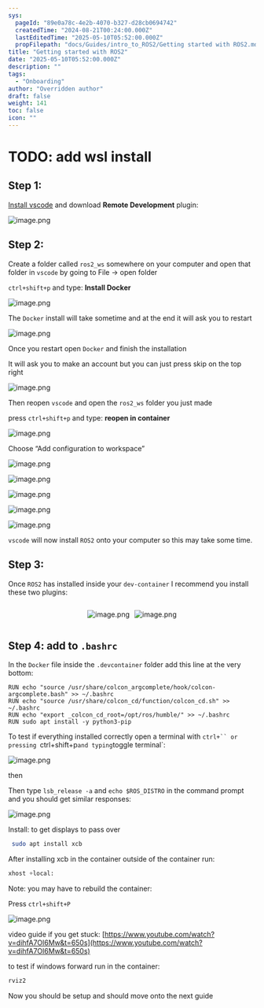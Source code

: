 ```yaml
---
sys:
  pageId: "89e0a78c-4e2b-4070-b327-d28cb0694742"
  createdTime: "2024-08-21T00:24:00.000Z"
  lastEditedTime: "2025-05-10T05:52:00.000Z"
  propFilepath: "docs/Guides/intro_to_ROS2/Getting started with ROS2.md"
title: "Getting started with ROS2"
date: "2025-05-10T05:52:00.000Z"
description: ""
tags:
  - "Onboarding"
author: "Overridden author"
draft: false
weight: 141
toc: false
icon: ""
---
```


# TODO: add wsl install

## Step 1:

[Install vscode](https://code.visualstudio.com/download) and download **Remote Development** plugin:

![image.png](https://prod-files-secure.s3.us-west-2.amazonaws.com/d518164a-d88e-44d1-a4ee-3adb3bd8bce0/efb52993-1881-4a40-b95e-6f020334f022/image.png?X-Amz-Algorithm=AWS4-HMAC-SHA256&X-Amz-Content-Sha256=UNSIGNED-PAYLOAD&X-Amz-Credential=ASIAZI2LB466ZXBCFNEV%2F20250529%2Fus-west-2%2Fs3%2Faws4_request&X-Amz-Date=20250529T022825Z&X-Amz-Expires=3600&X-Amz-Security-Token=IQoJb3JpZ2luX2VjELv%2F%2F%2F%2F%2F%2F%2F%2F%2F%2FwEaCXVzLXdlc3QtMiJGMEQCIGJ4283J8zCML1dkjM9Fd1uw8wwcC%2FEkr5Vpn3mIP%2FhsAiBibSvZRfb74c03HcCD%2BZxb1Tz487upqRODjSUbLzxu3SqIBAiD%2F%2F%2F%2F%2F%2F%2F%2F%2F%2F8BEAAaDDYzNzQyMzE4MzgwNSIMaRvm%2FleyfP9GDohmKtwDdm%2FqLYPTu27TSlmMc2HqnOTKpTbepnEsrYfUkpRY9ILX9K0ZCfrxu7U3jzCwxskRZkR%2Fnyx33wrwKKa7PXhRvmqtXIJE9nmLyercZum9AZ948MCLRGL2wpWojU4ngd8dGzPJVMLMYPQ5hQS6cXUKJ5Cr%2FNr1KIHMraR4v4hw9SU%2BzrtW0FxrEcOEPAnKb7SjDeuvnTa%2FvnHwKjsIIpM6GQ5azjjkWrVILx54sMSCoT4AYXp3vi%2FVMr%2Bb3HwN6NK3NtQIG5Tm61Hyv8aGFvUIOxHfKWA9BkFdiZOEM5uAT6ECqKoN3rLFGTQzPr28eyJatdMKLuaGLZTUyr4q%2Fyd8fj%2BzFHZ5yLXxrEUGYt6jOiiDVq8SQW4qctUHpn8yi9sCu1yBZshJkXK1qq48%2BfEs7%2FtskK2L94%2BCsdMGTCNfAA3mezn%2FItC2eS0bHleghHy548rap%2FHyuiucq58s9OB3gaOOBNCShYI9%2FIXo2RIwuevzH%2Bf6bXR1hx8jdwvDjOmLh%2B2FPkx%2Bu%2BeCXr8ouKRTeHryt1K9i9QCLGSJsQDyDg%2FRhU6S0kcI6gbgu8rrkpfyO5JuvILrWHbJLKxbo1GcPWul0t0d2h7BFl5c0uk80yNvgIwLy6n4TMw5ODgwm4jfwQY6pgFmFEO7wMyZcfZ28Wnr38fvuc3NlW5d4bTUCa4iQ3qwXRMJJCQJVs2%2FrHr%2FbLqcqLPIYMsNnVNhqwyeZHBdylLzq80JycUKcMhPNtXFvvS%2BUxLzfFXxaE4j5kNIWWeStFsSAHpl7i%2BXdsApQjKMV4Iwyc6boygA5IllXPZp2ouMy8etZBLlOLmXKxqvVBt9Y3ErWyVx3II6lcm1p4pNdxIBc5LxsAO6&X-Amz-Signature=56a6b00e787561391ccef7e60da00b83ecec7166069455745fbac8ecd251b8b3&X-Amz-SignedHeaders=host&x-id=GetObject)

## Step 2:

Create a folder called `ros2_ws` somewhere on your computer and open that folder in `vscode` by going to File → open folder 

`ctrl+shift+p` and type: **Install Docker**

![image.png](https://prod-files-secure.s3.us-west-2.amazonaws.com/d518164a-d88e-44d1-a4ee-3adb3bd8bce0/2269dc0e-1cd5-47ff-bceb-c04ad9b2eab0/image.png?X-Amz-Algorithm=AWS4-HMAC-SHA256&X-Amz-Content-Sha256=UNSIGNED-PAYLOAD&X-Amz-Credential=ASIAZI2LB466ZXBCFNEV%2F20250529%2Fus-west-2%2Fs3%2Faws4_request&X-Amz-Date=20250529T022825Z&X-Amz-Expires=3600&X-Amz-Security-Token=IQoJb3JpZ2luX2VjELv%2F%2F%2F%2F%2F%2F%2F%2F%2F%2FwEaCXVzLXdlc3QtMiJGMEQCIGJ4283J8zCML1dkjM9Fd1uw8wwcC%2FEkr5Vpn3mIP%2FhsAiBibSvZRfb74c03HcCD%2BZxb1Tz487upqRODjSUbLzxu3SqIBAiD%2F%2F%2F%2F%2F%2F%2F%2F%2F%2F8BEAAaDDYzNzQyMzE4MzgwNSIMaRvm%2FleyfP9GDohmKtwDdm%2FqLYPTu27TSlmMc2HqnOTKpTbepnEsrYfUkpRY9ILX9K0ZCfrxu7U3jzCwxskRZkR%2Fnyx33wrwKKa7PXhRvmqtXIJE9nmLyercZum9AZ948MCLRGL2wpWojU4ngd8dGzPJVMLMYPQ5hQS6cXUKJ5Cr%2FNr1KIHMraR4v4hw9SU%2BzrtW0FxrEcOEPAnKb7SjDeuvnTa%2FvnHwKjsIIpM6GQ5azjjkWrVILx54sMSCoT4AYXp3vi%2FVMr%2Bb3HwN6NK3NtQIG5Tm61Hyv8aGFvUIOxHfKWA9BkFdiZOEM5uAT6ECqKoN3rLFGTQzPr28eyJatdMKLuaGLZTUyr4q%2Fyd8fj%2BzFHZ5yLXxrEUGYt6jOiiDVq8SQW4qctUHpn8yi9sCu1yBZshJkXK1qq48%2BfEs7%2FtskK2L94%2BCsdMGTCNfAA3mezn%2FItC2eS0bHleghHy548rap%2FHyuiucq58s9OB3gaOOBNCShYI9%2FIXo2RIwuevzH%2Bf6bXR1hx8jdwvDjOmLh%2B2FPkx%2Bu%2BeCXr8ouKRTeHryt1K9i9QCLGSJsQDyDg%2FRhU6S0kcI6gbgu8rrkpfyO5JuvILrWHbJLKxbo1GcPWul0t0d2h7BFl5c0uk80yNvgIwLy6n4TMw5ODgwm4jfwQY6pgFmFEO7wMyZcfZ28Wnr38fvuc3NlW5d4bTUCa4iQ3qwXRMJJCQJVs2%2FrHr%2FbLqcqLPIYMsNnVNhqwyeZHBdylLzq80JycUKcMhPNtXFvvS%2BUxLzfFXxaE4j5kNIWWeStFsSAHpl7i%2BXdsApQjKMV4Iwyc6boygA5IllXPZp2ouMy8etZBLlOLmXKxqvVBt9Y3ErWyVx3II6lcm1p4pNdxIBc5LxsAO6&X-Amz-Signature=966434a9d58bf0e3f6fdfbbffe63fdd5ad0ed5d593ac3bff389e1cf1554ea1bc&X-Amz-SignedHeaders=host&x-id=GetObject)

The `Docker` install will take sometime and at the end it will ask you to restart

![image.png](https://prod-files-secure.s3.us-west-2.amazonaws.com/d518164a-d88e-44d1-a4ee-3adb3bd8bce0/ed233f78-be33-4b1f-b89c-9c346c0e961e/image.png?X-Amz-Algorithm=AWS4-HMAC-SHA256&X-Amz-Content-Sha256=UNSIGNED-PAYLOAD&X-Amz-Credential=ASIAZI2LB466ZXBCFNEV%2F20250529%2Fus-west-2%2Fs3%2Faws4_request&X-Amz-Date=20250529T022825Z&X-Amz-Expires=3600&X-Amz-Security-Token=IQoJb3JpZ2luX2VjELv%2F%2F%2F%2F%2F%2F%2F%2F%2F%2FwEaCXVzLXdlc3QtMiJGMEQCIGJ4283J8zCML1dkjM9Fd1uw8wwcC%2FEkr5Vpn3mIP%2FhsAiBibSvZRfb74c03HcCD%2BZxb1Tz487upqRODjSUbLzxu3SqIBAiD%2F%2F%2F%2F%2F%2F%2F%2F%2F%2F8BEAAaDDYzNzQyMzE4MzgwNSIMaRvm%2FleyfP9GDohmKtwDdm%2FqLYPTu27TSlmMc2HqnOTKpTbepnEsrYfUkpRY9ILX9K0ZCfrxu7U3jzCwxskRZkR%2Fnyx33wrwKKa7PXhRvmqtXIJE9nmLyercZum9AZ948MCLRGL2wpWojU4ngd8dGzPJVMLMYPQ5hQS6cXUKJ5Cr%2FNr1KIHMraR4v4hw9SU%2BzrtW0FxrEcOEPAnKb7SjDeuvnTa%2FvnHwKjsIIpM6GQ5azjjkWrVILx54sMSCoT4AYXp3vi%2FVMr%2Bb3HwN6NK3NtQIG5Tm61Hyv8aGFvUIOxHfKWA9BkFdiZOEM5uAT6ECqKoN3rLFGTQzPr28eyJatdMKLuaGLZTUyr4q%2Fyd8fj%2BzFHZ5yLXxrEUGYt6jOiiDVq8SQW4qctUHpn8yi9sCu1yBZshJkXK1qq48%2BfEs7%2FtskK2L94%2BCsdMGTCNfAA3mezn%2FItC2eS0bHleghHy548rap%2FHyuiucq58s9OB3gaOOBNCShYI9%2FIXo2RIwuevzH%2Bf6bXR1hx8jdwvDjOmLh%2B2FPkx%2Bu%2BeCXr8ouKRTeHryt1K9i9QCLGSJsQDyDg%2FRhU6S0kcI6gbgu8rrkpfyO5JuvILrWHbJLKxbo1GcPWul0t0d2h7BFl5c0uk80yNvgIwLy6n4TMw5ODgwm4jfwQY6pgFmFEO7wMyZcfZ28Wnr38fvuc3NlW5d4bTUCa4iQ3qwXRMJJCQJVs2%2FrHr%2FbLqcqLPIYMsNnVNhqwyeZHBdylLzq80JycUKcMhPNtXFvvS%2BUxLzfFXxaE4j5kNIWWeStFsSAHpl7i%2BXdsApQjKMV4Iwyc6boygA5IllXPZp2ouMy8etZBLlOLmXKxqvVBt9Y3ErWyVx3II6lcm1p4pNdxIBc5LxsAO6&X-Amz-Signature=0dd5977dc014889d85dc73b63833cc5318e3697d49de4cfdcaf714313089191a&X-Amz-SignedHeaders=host&x-id=GetObject)

Once you restart open `Docker` and finish the installation

It will ask you to make an account but you can just press skip on the top right

![image.png](https://prod-files-secure.s3.us-west-2.amazonaws.com/d518164a-d88e-44d1-a4ee-3adb3bd8bce0/21010ad9-1659-4fd9-9f59-9932a09b2a3d/image.png?X-Amz-Algorithm=AWS4-HMAC-SHA256&X-Amz-Content-Sha256=UNSIGNED-PAYLOAD&X-Amz-Credential=ASIAZI2LB466ZXBCFNEV%2F20250529%2Fus-west-2%2Fs3%2Faws4_request&X-Amz-Date=20250529T022825Z&X-Amz-Expires=3600&X-Amz-Security-Token=IQoJb3JpZ2luX2VjELv%2F%2F%2F%2F%2F%2F%2F%2F%2F%2FwEaCXVzLXdlc3QtMiJGMEQCIGJ4283J8zCML1dkjM9Fd1uw8wwcC%2FEkr5Vpn3mIP%2FhsAiBibSvZRfb74c03HcCD%2BZxb1Tz487upqRODjSUbLzxu3SqIBAiD%2F%2F%2F%2F%2F%2F%2F%2F%2F%2F8BEAAaDDYzNzQyMzE4MzgwNSIMaRvm%2FleyfP9GDohmKtwDdm%2FqLYPTu27TSlmMc2HqnOTKpTbepnEsrYfUkpRY9ILX9K0ZCfrxu7U3jzCwxskRZkR%2Fnyx33wrwKKa7PXhRvmqtXIJE9nmLyercZum9AZ948MCLRGL2wpWojU4ngd8dGzPJVMLMYPQ5hQS6cXUKJ5Cr%2FNr1KIHMraR4v4hw9SU%2BzrtW0FxrEcOEPAnKb7SjDeuvnTa%2FvnHwKjsIIpM6GQ5azjjkWrVILx54sMSCoT4AYXp3vi%2FVMr%2Bb3HwN6NK3NtQIG5Tm61Hyv8aGFvUIOxHfKWA9BkFdiZOEM5uAT6ECqKoN3rLFGTQzPr28eyJatdMKLuaGLZTUyr4q%2Fyd8fj%2BzFHZ5yLXxrEUGYt6jOiiDVq8SQW4qctUHpn8yi9sCu1yBZshJkXK1qq48%2BfEs7%2FtskK2L94%2BCsdMGTCNfAA3mezn%2FItC2eS0bHleghHy548rap%2FHyuiucq58s9OB3gaOOBNCShYI9%2FIXo2RIwuevzH%2Bf6bXR1hx8jdwvDjOmLh%2B2FPkx%2Bu%2BeCXr8ouKRTeHryt1K9i9QCLGSJsQDyDg%2FRhU6S0kcI6gbgu8rrkpfyO5JuvILrWHbJLKxbo1GcPWul0t0d2h7BFl5c0uk80yNvgIwLy6n4TMw5ODgwm4jfwQY6pgFmFEO7wMyZcfZ28Wnr38fvuc3NlW5d4bTUCa4iQ3qwXRMJJCQJVs2%2FrHr%2FbLqcqLPIYMsNnVNhqwyeZHBdylLzq80JycUKcMhPNtXFvvS%2BUxLzfFXxaE4j5kNIWWeStFsSAHpl7i%2BXdsApQjKMV4Iwyc6boygA5IllXPZp2ouMy8etZBLlOLmXKxqvVBt9Y3ErWyVx3II6lcm1p4pNdxIBc5LxsAO6&X-Amz-Signature=c057edb9d1723b277315946e1c37d0036298ded0744ec5703ddfb3a52eefc1da&X-Amz-SignedHeaders=host&x-id=GetObject)

Then reopen `vscode` and open the `ros2_ws` folder you just made

press `ctrl+shift+p` and type: **reopen in container**

![image.png](https://prod-files-secure.s3.us-west-2.amazonaws.com/d518164a-d88e-44d1-a4ee-3adb3bd8bce0/4e93b8c2-41ad-488c-8095-c74205196118/image.png?X-Amz-Algorithm=AWS4-HMAC-SHA256&X-Amz-Content-Sha256=UNSIGNED-PAYLOAD&X-Amz-Credential=ASIAZI2LB466ZXBCFNEV%2F20250529%2Fus-west-2%2Fs3%2Faws4_request&X-Amz-Date=20250529T022825Z&X-Amz-Expires=3600&X-Amz-Security-Token=IQoJb3JpZ2luX2VjELv%2F%2F%2F%2F%2F%2F%2F%2F%2F%2FwEaCXVzLXdlc3QtMiJGMEQCIGJ4283J8zCML1dkjM9Fd1uw8wwcC%2FEkr5Vpn3mIP%2FhsAiBibSvZRfb74c03HcCD%2BZxb1Tz487upqRODjSUbLzxu3SqIBAiD%2F%2F%2F%2F%2F%2F%2F%2F%2F%2F8BEAAaDDYzNzQyMzE4MzgwNSIMaRvm%2FleyfP9GDohmKtwDdm%2FqLYPTu27TSlmMc2HqnOTKpTbepnEsrYfUkpRY9ILX9K0ZCfrxu7U3jzCwxskRZkR%2Fnyx33wrwKKa7PXhRvmqtXIJE9nmLyercZum9AZ948MCLRGL2wpWojU4ngd8dGzPJVMLMYPQ5hQS6cXUKJ5Cr%2FNr1KIHMraR4v4hw9SU%2BzrtW0FxrEcOEPAnKb7SjDeuvnTa%2FvnHwKjsIIpM6GQ5azjjkWrVILx54sMSCoT4AYXp3vi%2FVMr%2Bb3HwN6NK3NtQIG5Tm61Hyv8aGFvUIOxHfKWA9BkFdiZOEM5uAT6ECqKoN3rLFGTQzPr28eyJatdMKLuaGLZTUyr4q%2Fyd8fj%2BzFHZ5yLXxrEUGYt6jOiiDVq8SQW4qctUHpn8yi9sCu1yBZshJkXK1qq48%2BfEs7%2FtskK2L94%2BCsdMGTCNfAA3mezn%2FItC2eS0bHleghHy548rap%2FHyuiucq58s9OB3gaOOBNCShYI9%2FIXo2RIwuevzH%2Bf6bXR1hx8jdwvDjOmLh%2B2FPkx%2Bu%2BeCXr8ouKRTeHryt1K9i9QCLGSJsQDyDg%2FRhU6S0kcI6gbgu8rrkpfyO5JuvILrWHbJLKxbo1GcPWul0t0d2h7BFl5c0uk80yNvgIwLy6n4TMw5ODgwm4jfwQY6pgFmFEO7wMyZcfZ28Wnr38fvuc3NlW5d4bTUCa4iQ3qwXRMJJCQJVs2%2FrHr%2FbLqcqLPIYMsNnVNhqwyeZHBdylLzq80JycUKcMhPNtXFvvS%2BUxLzfFXxaE4j5kNIWWeStFsSAHpl7i%2BXdsApQjKMV4Iwyc6boygA5IllXPZp2ouMy8etZBLlOLmXKxqvVBt9Y3ErWyVx3II6lcm1p4pNdxIBc5LxsAO6&X-Amz-Signature=ae9d9a43069220eaef4d4d884232226d55dee72bbf4568fa9cfb772c5b7ed940&X-Amz-SignedHeaders=host&x-id=GetObject)

Choose “Add configuration to workspace”

![image.png](https://prod-files-secure.s3.us-west-2.amazonaws.com/d518164a-d88e-44d1-a4ee-3adb3bd8bce0/9560b282-5060-4989-ba37-97e7b2c22476/image.png?X-Amz-Algorithm=AWS4-HMAC-SHA256&X-Amz-Content-Sha256=UNSIGNED-PAYLOAD&X-Amz-Credential=ASIAZI2LB466ZXBCFNEV%2F20250529%2Fus-west-2%2Fs3%2Faws4_request&X-Amz-Date=20250529T022825Z&X-Amz-Expires=3600&X-Amz-Security-Token=IQoJb3JpZ2luX2VjELv%2F%2F%2F%2F%2F%2F%2F%2F%2F%2FwEaCXVzLXdlc3QtMiJGMEQCIGJ4283J8zCML1dkjM9Fd1uw8wwcC%2FEkr5Vpn3mIP%2FhsAiBibSvZRfb74c03HcCD%2BZxb1Tz487upqRODjSUbLzxu3SqIBAiD%2F%2F%2F%2F%2F%2F%2F%2F%2F%2F8BEAAaDDYzNzQyMzE4MzgwNSIMaRvm%2FleyfP9GDohmKtwDdm%2FqLYPTu27TSlmMc2HqnOTKpTbepnEsrYfUkpRY9ILX9K0ZCfrxu7U3jzCwxskRZkR%2Fnyx33wrwKKa7PXhRvmqtXIJE9nmLyercZum9AZ948MCLRGL2wpWojU4ngd8dGzPJVMLMYPQ5hQS6cXUKJ5Cr%2FNr1KIHMraR4v4hw9SU%2BzrtW0FxrEcOEPAnKb7SjDeuvnTa%2FvnHwKjsIIpM6GQ5azjjkWrVILx54sMSCoT4AYXp3vi%2FVMr%2Bb3HwN6NK3NtQIG5Tm61Hyv8aGFvUIOxHfKWA9BkFdiZOEM5uAT6ECqKoN3rLFGTQzPr28eyJatdMKLuaGLZTUyr4q%2Fyd8fj%2BzFHZ5yLXxrEUGYt6jOiiDVq8SQW4qctUHpn8yi9sCu1yBZshJkXK1qq48%2BfEs7%2FtskK2L94%2BCsdMGTCNfAA3mezn%2FItC2eS0bHleghHy548rap%2FHyuiucq58s9OB3gaOOBNCShYI9%2FIXo2RIwuevzH%2Bf6bXR1hx8jdwvDjOmLh%2B2FPkx%2Bu%2BeCXr8ouKRTeHryt1K9i9QCLGSJsQDyDg%2FRhU6S0kcI6gbgu8rrkpfyO5JuvILrWHbJLKxbo1GcPWul0t0d2h7BFl5c0uk80yNvgIwLy6n4TMw5ODgwm4jfwQY6pgFmFEO7wMyZcfZ28Wnr38fvuc3NlW5d4bTUCa4iQ3qwXRMJJCQJVs2%2FrHr%2FbLqcqLPIYMsNnVNhqwyeZHBdylLzq80JycUKcMhPNtXFvvS%2BUxLzfFXxaE4j5kNIWWeStFsSAHpl7i%2BXdsApQjKMV4Iwyc6boygA5IllXPZp2ouMy8etZBLlOLmXKxqvVBt9Y3ErWyVx3II6lcm1p4pNdxIBc5LxsAO6&X-Amz-Signature=695276a06448bf1b71245c259acb36748e505665f3fabbc89199716e6adf5a05&X-Amz-SignedHeaders=host&x-id=GetObject)

![image.png](https://prod-files-secure.s3.us-west-2.amazonaws.com/d518164a-d88e-44d1-a4ee-3adb3bd8bce0/2ee63f81-886b-48e8-a553-dc6e5eac99e4/image.png?X-Amz-Algorithm=AWS4-HMAC-SHA256&X-Amz-Content-Sha256=UNSIGNED-PAYLOAD&X-Amz-Credential=ASIAZI2LB466ZXBCFNEV%2F20250529%2Fus-west-2%2Fs3%2Faws4_request&X-Amz-Date=20250529T022825Z&X-Amz-Expires=3600&X-Amz-Security-Token=IQoJb3JpZ2luX2VjELv%2F%2F%2F%2F%2F%2F%2F%2F%2F%2FwEaCXVzLXdlc3QtMiJGMEQCIGJ4283J8zCML1dkjM9Fd1uw8wwcC%2FEkr5Vpn3mIP%2FhsAiBibSvZRfb74c03HcCD%2BZxb1Tz487upqRODjSUbLzxu3SqIBAiD%2F%2F%2F%2F%2F%2F%2F%2F%2F%2F8BEAAaDDYzNzQyMzE4MzgwNSIMaRvm%2FleyfP9GDohmKtwDdm%2FqLYPTu27TSlmMc2HqnOTKpTbepnEsrYfUkpRY9ILX9K0ZCfrxu7U3jzCwxskRZkR%2Fnyx33wrwKKa7PXhRvmqtXIJE9nmLyercZum9AZ948MCLRGL2wpWojU4ngd8dGzPJVMLMYPQ5hQS6cXUKJ5Cr%2FNr1KIHMraR4v4hw9SU%2BzrtW0FxrEcOEPAnKb7SjDeuvnTa%2FvnHwKjsIIpM6GQ5azjjkWrVILx54sMSCoT4AYXp3vi%2FVMr%2Bb3HwN6NK3NtQIG5Tm61Hyv8aGFvUIOxHfKWA9BkFdiZOEM5uAT6ECqKoN3rLFGTQzPr28eyJatdMKLuaGLZTUyr4q%2Fyd8fj%2BzFHZ5yLXxrEUGYt6jOiiDVq8SQW4qctUHpn8yi9sCu1yBZshJkXK1qq48%2BfEs7%2FtskK2L94%2BCsdMGTCNfAA3mezn%2FItC2eS0bHleghHy548rap%2FHyuiucq58s9OB3gaOOBNCShYI9%2FIXo2RIwuevzH%2Bf6bXR1hx8jdwvDjOmLh%2B2FPkx%2Bu%2BeCXr8ouKRTeHryt1K9i9QCLGSJsQDyDg%2FRhU6S0kcI6gbgu8rrkpfyO5JuvILrWHbJLKxbo1GcPWul0t0d2h7BFl5c0uk80yNvgIwLy6n4TMw5ODgwm4jfwQY6pgFmFEO7wMyZcfZ28Wnr38fvuc3NlW5d4bTUCa4iQ3qwXRMJJCQJVs2%2FrHr%2FbLqcqLPIYMsNnVNhqwyeZHBdylLzq80JycUKcMhPNtXFvvS%2BUxLzfFXxaE4j5kNIWWeStFsSAHpl7i%2BXdsApQjKMV4Iwyc6boygA5IllXPZp2ouMy8etZBLlOLmXKxqvVBt9Y3ErWyVx3II6lcm1p4pNdxIBc5LxsAO6&X-Amz-Signature=d40290617bd91616e7df8c115030a385c24520650f84ca676793c4956f621f0f&X-Amz-SignedHeaders=host&x-id=GetObject)

![image.png](https://prod-files-secure.s3.us-west-2.amazonaws.com/d518164a-d88e-44d1-a4ee-3adb3bd8bce0/ae1580b2-b048-407e-aed9-b584224a7a04/image.png?X-Amz-Algorithm=AWS4-HMAC-SHA256&X-Amz-Content-Sha256=UNSIGNED-PAYLOAD&X-Amz-Credential=ASIAZI2LB466ZXBCFNEV%2F20250529%2Fus-west-2%2Fs3%2Faws4_request&X-Amz-Date=20250529T022825Z&X-Amz-Expires=3600&X-Amz-Security-Token=IQoJb3JpZ2luX2VjELv%2F%2F%2F%2F%2F%2F%2F%2F%2F%2FwEaCXVzLXdlc3QtMiJGMEQCIGJ4283J8zCML1dkjM9Fd1uw8wwcC%2FEkr5Vpn3mIP%2FhsAiBibSvZRfb74c03HcCD%2BZxb1Tz487upqRODjSUbLzxu3SqIBAiD%2F%2F%2F%2F%2F%2F%2F%2F%2F%2F8BEAAaDDYzNzQyMzE4MzgwNSIMaRvm%2FleyfP9GDohmKtwDdm%2FqLYPTu27TSlmMc2HqnOTKpTbepnEsrYfUkpRY9ILX9K0ZCfrxu7U3jzCwxskRZkR%2Fnyx33wrwKKa7PXhRvmqtXIJE9nmLyercZum9AZ948MCLRGL2wpWojU4ngd8dGzPJVMLMYPQ5hQS6cXUKJ5Cr%2FNr1KIHMraR4v4hw9SU%2BzrtW0FxrEcOEPAnKb7SjDeuvnTa%2FvnHwKjsIIpM6GQ5azjjkWrVILx54sMSCoT4AYXp3vi%2FVMr%2Bb3HwN6NK3NtQIG5Tm61Hyv8aGFvUIOxHfKWA9BkFdiZOEM5uAT6ECqKoN3rLFGTQzPr28eyJatdMKLuaGLZTUyr4q%2Fyd8fj%2BzFHZ5yLXxrEUGYt6jOiiDVq8SQW4qctUHpn8yi9sCu1yBZshJkXK1qq48%2BfEs7%2FtskK2L94%2BCsdMGTCNfAA3mezn%2FItC2eS0bHleghHy548rap%2FHyuiucq58s9OB3gaOOBNCShYI9%2FIXo2RIwuevzH%2Bf6bXR1hx8jdwvDjOmLh%2B2FPkx%2Bu%2BeCXr8ouKRTeHryt1K9i9QCLGSJsQDyDg%2FRhU6S0kcI6gbgu8rrkpfyO5JuvILrWHbJLKxbo1GcPWul0t0d2h7BFl5c0uk80yNvgIwLy6n4TMw5ODgwm4jfwQY6pgFmFEO7wMyZcfZ28Wnr38fvuc3NlW5d4bTUCa4iQ3qwXRMJJCQJVs2%2FrHr%2FbLqcqLPIYMsNnVNhqwyeZHBdylLzq80JycUKcMhPNtXFvvS%2BUxLzfFXxaE4j5kNIWWeStFsSAHpl7i%2BXdsApQjKMV4Iwyc6boygA5IllXPZp2ouMy8etZBLlOLmXKxqvVBt9Y3ErWyVx3II6lcm1p4pNdxIBc5LxsAO6&X-Amz-Signature=9b11510b78509dac611af01902357e43adc36cb112230ed990fa68030aa8cda9&X-Amz-SignedHeaders=host&x-id=GetObject)

![image.png](https://prod-files-secure.s3.us-west-2.amazonaws.com/d518164a-d88e-44d1-a4ee-3adb3bd8bce0/53255b28-f75e-430f-b9e3-c0ac8577e42b/image.png?X-Amz-Algorithm=AWS4-HMAC-SHA256&X-Amz-Content-Sha256=UNSIGNED-PAYLOAD&X-Amz-Credential=ASIAZI2LB466ZXBCFNEV%2F20250529%2Fus-west-2%2Fs3%2Faws4_request&X-Amz-Date=20250529T022825Z&X-Amz-Expires=3600&X-Amz-Security-Token=IQoJb3JpZ2luX2VjELv%2F%2F%2F%2F%2F%2F%2F%2F%2F%2FwEaCXVzLXdlc3QtMiJGMEQCIGJ4283J8zCML1dkjM9Fd1uw8wwcC%2FEkr5Vpn3mIP%2FhsAiBibSvZRfb74c03HcCD%2BZxb1Tz487upqRODjSUbLzxu3SqIBAiD%2F%2F%2F%2F%2F%2F%2F%2F%2F%2F8BEAAaDDYzNzQyMzE4MzgwNSIMaRvm%2FleyfP9GDohmKtwDdm%2FqLYPTu27TSlmMc2HqnOTKpTbepnEsrYfUkpRY9ILX9K0ZCfrxu7U3jzCwxskRZkR%2Fnyx33wrwKKa7PXhRvmqtXIJE9nmLyercZum9AZ948MCLRGL2wpWojU4ngd8dGzPJVMLMYPQ5hQS6cXUKJ5Cr%2FNr1KIHMraR4v4hw9SU%2BzrtW0FxrEcOEPAnKb7SjDeuvnTa%2FvnHwKjsIIpM6GQ5azjjkWrVILx54sMSCoT4AYXp3vi%2FVMr%2Bb3HwN6NK3NtQIG5Tm61Hyv8aGFvUIOxHfKWA9BkFdiZOEM5uAT6ECqKoN3rLFGTQzPr28eyJatdMKLuaGLZTUyr4q%2Fyd8fj%2BzFHZ5yLXxrEUGYt6jOiiDVq8SQW4qctUHpn8yi9sCu1yBZshJkXK1qq48%2BfEs7%2FtskK2L94%2BCsdMGTCNfAA3mezn%2FItC2eS0bHleghHy548rap%2FHyuiucq58s9OB3gaOOBNCShYI9%2FIXo2RIwuevzH%2Bf6bXR1hx8jdwvDjOmLh%2B2FPkx%2Bu%2BeCXr8ouKRTeHryt1K9i9QCLGSJsQDyDg%2FRhU6S0kcI6gbgu8rrkpfyO5JuvILrWHbJLKxbo1GcPWul0t0d2h7BFl5c0uk80yNvgIwLy6n4TMw5ODgwm4jfwQY6pgFmFEO7wMyZcfZ28Wnr38fvuc3NlW5d4bTUCa4iQ3qwXRMJJCQJVs2%2FrHr%2FbLqcqLPIYMsNnVNhqwyeZHBdylLzq80JycUKcMhPNtXFvvS%2BUxLzfFXxaE4j5kNIWWeStFsSAHpl7i%2BXdsApQjKMV4Iwyc6boygA5IllXPZp2ouMy8etZBLlOLmXKxqvVBt9Y3ErWyVx3II6lcm1p4pNdxIBc5LxsAO6&X-Amz-Signature=eaf7984f8e445404a59b5df1e7d3479127f6a97084d3d98e1b3741c63a157996&X-Amz-SignedHeaders=host&x-id=GetObject)

![image.png](https://prod-files-secure.s3.us-west-2.amazonaws.com/d518164a-d88e-44d1-a4ee-3adb3bd8bce0/7c562767-5af9-4ffb-97d1-327bcdf4ee00/image.png?X-Amz-Algorithm=AWS4-HMAC-SHA256&X-Amz-Content-Sha256=UNSIGNED-PAYLOAD&X-Amz-Credential=ASIAZI2LB466ZXBCFNEV%2F20250529%2Fus-west-2%2Fs3%2Faws4_request&X-Amz-Date=20250529T022825Z&X-Amz-Expires=3600&X-Amz-Security-Token=IQoJb3JpZ2luX2VjELv%2F%2F%2F%2F%2F%2F%2F%2F%2F%2FwEaCXVzLXdlc3QtMiJGMEQCIGJ4283J8zCML1dkjM9Fd1uw8wwcC%2FEkr5Vpn3mIP%2FhsAiBibSvZRfb74c03HcCD%2BZxb1Tz487upqRODjSUbLzxu3SqIBAiD%2F%2F%2F%2F%2F%2F%2F%2F%2F%2F8BEAAaDDYzNzQyMzE4MzgwNSIMaRvm%2FleyfP9GDohmKtwDdm%2FqLYPTu27TSlmMc2HqnOTKpTbepnEsrYfUkpRY9ILX9K0ZCfrxu7U3jzCwxskRZkR%2Fnyx33wrwKKa7PXhRvmqtXIJE9nmLyercZum9AZ948MCLRGL2wpWojU4ngd8dGzPJVMLMYPQ5hQS6cXUKJ5Cr%2FNr1KIHMraR4v4hw9SU%2BzrtW0FxrEcOEPAnKb7SjDeuvnTa%2FvnHwKjsIIpM6GQ5azjjkWrVILx54sMSCoT4AYXp3vi%2FVMr%2Bb3HwN6NK3NtQIG5Tm61Hyv8aGFvUIOxHfKWA9BkFdiZOEM5uAT6ECqKoN3rLFGTQzPr28eyJatdMKLuaGLZTUyr4q%2Fyd8fj%2BzFHZ5yLXxrEUGYt6jOiiDVq8SQW4qctUHpn8yi9sCu1yBZshJkXK1qq48%2BfEs7%2FtskK2L94%2BCsdMGTCNfAA3mezn%2FItC2eS0bHleghHy548rap%2FHyuiucq58s9OB3gaOOBNCShYI9%2FIXo2RIwuevzH%2Bf6bXR1hx8jdwvDjOmLh%2B2FPkx%2Bu%2BeCXr8ouKRTeHryt1K9i9QCLGSJsQDyDg%2FRhU6S0kcI6gbgu8rrkpfyO5JuvILrWHbJLKxbo1GcPWul0t0d2h7BFl5c0uk80yNvgIwLy6n4TMw5ODgwm4jfwQY6pgFmFEO7wMyZcfZ28Wnr38fvuc3NlW5d4bTUCa4iQ3qwXRMJJCQJVs2%2FrHr%2FbLqcqLPIYMsNnVNhqwyeZHBdylLzq80JycUKcMhPNtXFvvS%2BUxLzfFXxaE4j5kNIWWeStFsSAHpl7i%2BXdsApQjKMV4Iwyc6boygA5IllXPZp2ouMy8etZBLlOLmXKxqvVBt9Y3ErWyVx3II6lcm1p4pNdxIBc5LxsAO6&X-Amz-Signature=faf360882f1e9b0afd3407357a3e18faea1432e4895e2ee4a3f90fa65eced9e3&X-Amz-SignedHeaders=host&x-id=GetObject)

`vscode` will now install `ROS2` onto your computer so this may take some time.

## Step 3:

Once `ROS2` has installed inside your `dev-container` I recommend you install these two plugins:

<div style="display: flex;flex-direction: row; column-gap:10px; max-width: 630px;justify-content: center;">
<div>

![image.png](https://prod-files-secure.s3.us-west-2.amazonaws.com/d518164a-d88e-44d1-a4ee-3adb3bd8bce0/3fc3d550-5a54-4ba1-ba6b-faa01cdb7369/image.png?X-Amz-Algorithm=AWS4-HMAC-SHA256&X-Amz-Content-Sha256=UNSIGNED-PAYLOAD&X-Amz-Credential=ASIAZI2LB466XUFJU747%2F20250529%2Fus-west-2%2Fs3%2Faws4_request&X-Amz-Date=20250529T022831Z&X-Amz-Expires=3600&X-Amz-Security-Token=IQoJb3JpZ2luX2VjELr%2F%2F%2F%2F%2F%2F%2F%2F%2F%2FwEaCXVzLXdlc3QtMiJGMEQCIDmbo0gQu%2FWX%2F7Y1G5jre21YrJV4e%2BlFO3SZN%2Fzb%2FEnpAiB%2BXg95B%2F5mawIYgIjwnm%2Bu8lBkZl3hYZkjuBogfx5vFiqIBAiD%2F%2F%2F%2F%2F%2F%2F%2F%2F%2F8BEAAaDDYzNzQyMzE4MzgwNSIMqFyHcvsak%2BvYDgUtKtwDfN3KEySK0%2F2i23FjIsjCoOlV2T10yF%2BBKqZ5%2B8XQTiZpxbbGq3Wq3NdUDGq5xZwn%2BBqGFaAfKoZZvTHDATdpBvAU%2FOJEXFJjZVFyMWVKfoF0bPehxQmibsufNWW17f%2BakbhbBPisjFJFaHmBxDaUFEAVzmEN8pz2Xdc9rg3NFEVVbpeyESQdKIGEyCeS5GP30khd58sEIwnx%2B%2FB5wQzYbS2vyW9XRdaoFoCb7KAIs%2FyCwOTKFh5hJKQ5KyKIQffVfWj91W3ty4uaXiol6aD9cqoFf7ZWjdNbWGdP1ccpDJ6jYseSzxbh1KgHtAZKHbX96YPiX3JLLIRiPoemRNr47s0OVI3EANUeewW%2FPYrBvRpRrg4xBElfMYwHuVpIIBfZkNboHSE6ti%2FcJvmGIVMShH%2BOjOw5HcTicvy9G9dOc92r47iOgy2ewb8H2mgWt9TncJdIdANIGitQqFxa542hxQjrAsZ7Wbh8t7oeQ30H8qDEfWdIcNSULfjb7HID%2F1QlARrnVeggl1nol4bmC5HQFH3AJ%2FFI%2FLzMyjyPke3N0NYmSgtf4xSDvXFre%2Bxi3u%2FtDK4EypONJquhlkMn7l3WD8YKLuffUr3me%2B%2B%2FLyuvv8F0CeODCSDXbi6hN6kwsIffwQY6pgGCINkwN9xgsVhRiO4wMNEfvARv3u6Fqz9QVv2m3SVZzWp1%2Fa9Ll0fanN21QCUZ3UmT1NiIIw2pNuTYrgxIAaCx%2BEbUxA1R8pVdBaKMs7f5Dz%2FANCXX4Bu9UjkG30E%2FlCTo32ARnJYWsE50QUZRcFgr7xbMDyeVGY7B1FS0ATeYwg7fWydyZ9W0Ocs50Rk4xlycAijt7QGQVC6XyXu8ReVPXbj0jnIc&X-Amz-Signature=ec87778022e9b16682b020ffd5acb6b1e13511ab8231f7b9c4404f700c32a6a3&X-Amz-SignedHeaders=host&x-id=GetObject)

</div>
<div>

![image.png](https://prod-files-secure.s3.us-west-2.amazonaws.com/d518164a-d88e-44d1-a4ee-3adb3bd8bce0/d994cc66-13c2-4093-a5a3-f84cf4601a82/image.png?X-Amz-Algorithm=AWS4-HMAC-SHA256&X-Amz-Content-Sha256=UNSIGNED-PAYLOAD&X-Amz-Credential=ASIAZI2LB466RQ766EU4%2F20250529%2Fus-west-2%2Fs3%2Faws4_request&X-Amz-Date=20250529T022831Z&X-Amz-Expires=3600&X-Amz-Security-Token=IQoJb3JpZ2luX2VjELv%2F%2F%2F%2F%2F%2F%2F%2F%2F%2FwEaCXVzLXdlc3QtMiJHMEUCIQDFmQXmEJroumLuGV%2BbN2axBWp5SCjKWe3PJ1sDp6PqIAIgPaqbxu1oAbB6bfcpCqE%2Be3gsgRn0MrLV%2Bjg7nf9xJPAqiAQIg%2F%2F%2F%2F%2F%2F%2F%2F%2F%2F%2FARAAGgw2Mzc0MjMxODM4MDUiDN155DdDnwE6ZNsiWSrcA%2FftW%2FLkYzPrSdbL1AuynoR1a6FYkeCU8NiNYTkEXFip6%2FImvFrI5LH0F7TCJeJbFqkqhmUlift8sE2BUE%2B7%2BJn0hZ891PDVJdXn1ow2zAw4qYfy2pfAbNzHGY2yffYCSQB7XKGvhB3sUFInN2m99nIjiq%2F6mIs%2BGI9NlVayN6B2F24fP95Ri3lu2dE99pc5QREiZlQzath%2FAD9vEsVdEqGEYuJx2eyb2OdBbS1wznroNzOkQqRV5G9IX87DuWrW%2BHMQ1skPcsDNLqqS%2FEGNdbQYz8Id0FQCiZF4N%2BZWMz7UAsfBP3LgjgCtq8fcMdAgRZCZ83ipaBqhR2vjFFAkKiRKYSY5uoLHiThyEPLDU4ygAPc057dD97yAODeUAW00YlCJOG7VouSqb6F%2BuIxyhK3fzPaFCpQvWfxGcOsh%2Fl6W9xHyDh6ykD14cmrCVO6u73LSSkN8FOtf%2BvRieH9gI%2BUJEhgeukleSxvGXXpy5yb%2FWl79o3T8Fi9gTyPbIcnUahYmtmfolm4%2F4RYfNVOxgsqFGxmcxIyV8KQS0mC%2F6nHh4W7UjdX5U5OGMMm7gCsY%2FLwWhO%2BZx1L9%2BV1O%2FGI%2FP5hTqllNRRL7XBCYAwJw%2BD%2BF%2BYvZvJBVJDcKO5NCMIeI38EGOqUBr5bv5VQF6K%2FQrjuEYf%2Fooa5cIBfp98KxaVrv1Wz7GoxG3wgIBz58B%2Be7e1GWds45%2B2TF2Jc5Ei8lAMCQTMp34MgvP2y9GCCK%2BZiBlnZXVNpF4YxGsRxY8g%2Fd%2FDSNNaqZg5mNl9UdrSmoKCStKSQw5NOt%2BVMq%2FkkMYVzcROzhXDod6aFaoK3ajrb0%2FkjZ5r9T2QFPN52Ms3ubGdovsWU027hSxjUP&X-Amz-Signature=7ed349dffff46d119c3c66fb4440b0f557db8b7460a834f267dbd5c74fdab02b&X-Amz-SignedHeaders=host&x-id=GetObject)

</div>
</div>

## Step 4: add to `.bashrc`

In the `Docker` file inside the `.devcontainer` folder add this line at the very bottom: 

```docker
RUN echo "source /usr/share/colcon_argcomplete/hook/colcon-argcomplete.bash" >> ~/.bashrc
RUN echo "source /usr/share/colcon_cd/function/colcon_cd.sh" >> ~/.bashrc
RUN echo "export _colcon_cd_root=/opt/ros/humble/" >> ~/.bashrc
RUN sudo apt install -y python3-pip 
```

To test if everything installed correctly open a terminal with `ctrl+`` or pressing `ctrl+shift+p` and typing `toggle terminal`:

![image.png](https://prod-files-secure.s3.us-west-2.amazonaws.com/d518164a-d88e-44d1-a4ee-3adb3bd8bce0/6a4943d8-b04e-4c02-9a58-775f3384d1a5/image.png?X-Amz-Algorithm=AWS4-HMAC-SHA256&X-Amz-Content-Sha256=UNSIGNED-PAYLOAD&X-Amz-Credential=ASIAZI2LB466ZXBCFNEV%2F20250529%2Fus-west-2%2Fs3%2Faws4_request&X-Amz-Date=20250529T022825Z&X-Amz-Expires=3600&X-Amz-Security-Token=IQoJb3JpZ2luX2VjELv%2F%2F%2F%2F%2F%2F%2F%2F%2F%2FwEaCXVzLXdlc3QtMiJGMEQCIGJ4283J8zCML1dkjM9Fd1uw8wwcC%2FEkr5Vpn3mIP%2FhsAiBibSvZRfb74c03HcCD%2BZxb1Tz487upqRODjSUbLzxu3SqIBAiD%2F%2F%2F%2F%2F%2F%2F%2F%2F%2F8BEAAaDDYzNzQyMzE4MzgwNSIMaRvm%2FleyfP9GDohmKtwDdm%2FqLYPTu27TSlmMc2HqnOTKpTbepnEsrYfUkpRY9ILX9K0ZCfrxu7U3jzCwxskRZkR%2Fnyx33wrwKKa7PXhRvmqtXIJE9nmLyercZum9AZ948MCLRGL2wpWojU4ngd8dGzPJVMLMYPQ5hQS6cXUKJ5Cr%2FNr1KIHMraR4v4hw9SU%2BzrtW0FxrEcOEPAnKb7SjDeuvnTa%2FvnHwKjsIIpM6GQ5azjjkWrVILx54sMSCoT4AYXp3vi%2FVMr%2Bb3HwN6NK3NtQIG5Tm61Hyv8aGFvUIOxHfKWA9BkFdiZOEM5uAT6ECqKoN3rLFGTQzPr28eyJatdMKLuaGLZTUyr4q%2Fyd8fj%2BzFHZ5yLXxrEUGYt6jOiiDVq8SQW4qctUHpn8yi9sCu1yBZshJkXK1qq48%2BfEs7%2FtskK2L94%2BCsdMGTCNfAA3mezn%2FItC2eS0bHleghHy548rap%2FHyuiucq58s9OB3gaOOBNCShYI9%2FIXo2RIwuevzH%2Bf6bXR1hx8jdwvDjOmLh%2B2FPkx%2Bu%2BeCXr8ouKRTeHryt1K9i9QCLGSJsQDyDg%2FRhU6S0kcI6gbgu8rrkpfyO5JuvILrWHbJLKxbo1GcPWul0t0d2h7BFl5c0uk80yNvgIwLy6n4TMw5ODgwm4jfwQY6pgFmFEO7wMyZcfZ28Wnr38fvuc3NlW5d4bTUCa4iQ3qwXRMJJCQJVs2%2FrHr%2FbLqcqLPIYMsNnVNhqwyeZHBdylLzq80JycUKcMhPNtXFvvS%2BUxLzfFXxaE4j5kNIWWeStFsSAHpl7i%2BXdsApQjKMV4Iwyc6boygA5IllXPZp2ouMy8etZBLlOLmXKxqvVBt9Y3ErWyVx3II6lcm1p4pNdxIBc5LxsAO6&X-Amz-Signature=7f473503c96dfad9507519048a60ceb080855d14418285a29a92b4af20ef2bc3&X-Amz-SignedHeaders=host&x-id=GetObject)

then 

Then type `lsb_release -a` and `echo $ROS_DISTRO` in the command prompt and you should get similar responses:

![image.png](https://prod-files-secure.s3.us-west-2.amazonaws.com/d518164a-d88e-44d1-a4ee-3adb3bd8bce0/3e635dec-a805-4e85-8b9e-d000e5b71a4e/image.png?X-Amz-Algorithm=AWS4-HMAC-SHA256&X-Amz-Content-Sha256=UNSIGNED-PAYLOAD&X-Amz-Credential=ASIAZI2LB466ZXBCFNEV%2F20250529%2Fus-west-2%2Fs3%2Faws4_request&X-Amz-Date=20250529T022825Z&X-Amz-Expires=3600&X-Amz-Security-Token=IQoJb3JpZ2luX2VjELv%2F%2F%2F%2F%2F%2F%2F%2F%2F%2FwEaCXVzLXdlc3QtMiJGMEQCIGJ4283J8zCML1dkjM9Fd1uw8wwcC%2FEkr5Vpn3mIP%2FhsAiBibSvZRfb74c03HcCD%2BZxb1Tz487upqRODjSUbLzxu3SqIBAiD%2F%2F%2F%2F%2F%2F%2F%2F%2F%2F8BEAAaDDYzNzQyMzE4MzgwNSIMaRvm%2FleyfP9GDohmKtwDdm%2FqLYPTu27TSlmMc2HqnOTKpTbepnEsrYfUkpRY9ILX9K0ZCfrxu7U3jzCwxskRZkR%2Fnyx33wrwKKa7PXhRvmqtXIJE9nmLyercZum9AZ948MCLRGL2wpWojU4ngd8dGzPJVMLMYPQ5hQS6cXUKJ5Cr%2FNr1KIHMraR4v4hw9SU%2BzrtW0FxrEcOEPAnKb7SjDeuvnTa%2FvnHwKjsIIpM6GQ5azjjkWrVILx54sMSCoT4AYXp3vi%2FVMr%2Bb3HwN6NK3NtQIG5Tm61Hyv8aGFvUIOxHfKWA9BkFdiZOEM5uAT6ECqKoN3rLFGTQzPr28eyJatdMKLuaGLZTUyr4q%2Fyd8fj%2BzFHZ5yLXxrEUGYt6jOiiDVq8SQW4qctUHpn8yi9sCu1yBZshJkXK1qq48%2BfEs7%2FtskK2L94%2BCsdMGTCNfAA3mezn%2FItC2eS0bHleghHy548rap%2FHyuiucq58s9OB3gaOOBNCShYI9%2FIXo2RIwuevzH%2Bf6bXR1hx8jdwvDjOmLh%2B2FPkx%2Bu%2BeCXr8ouKRTeHryt1K9i9QCLGSJsQDyDg%2FRhU6S0kcI6gbgu8rrkpfyO5JuvILrWHbJLKxbo1GcPWul0t0d2h7BFl5c0uk80yNvgIwLy6n4TMw5ODgwm4jfwQY6pgFmFEO7wMyZcfZ28Wnr38fvuc3NlW5d4bTUCa4iQ3qwXRMJJCQJVs2%2FrHr%2FbLqcqLPIYMsNnVNhqwyeZHBdylLzq80JycUKcMhPNtXFvvS%2BUxLzfFXxaE4j5kNIWWeStFsSAHpl7i%2BXdsApQjKMV4Iwyc6boygA5IllXPZp2ouMy8etZBLlOLmXKxqvVBt9Y3ErWyVx3II6lcm1p4pNdxIBc5LxsAO6&X-Amz-Signature=2bf001d52fdb37fccfc8f58bec53bf7fcbeec6f071d5a9d3a6bcb930d3312ccc&X-Amz-SignedHeaders=host&x-id=GetObject)

Install:  to get displays to pass over

```bash
 sudo apt install xcb
```

After installing xcb in the container outside of the container run:

```python
xhost +local:
```

Note: you may have to rebuild the container:

Press `ctrl+shift+P`

![image.png](https://prod-files-secure.s3.us-west-2.amazonaws.com/d518164a-d88e-44d1-a4ee-3adb3bd8bce0/6c2be660-2618-4c38-9c26-53554f7a0b7b/image.png?X-Amz-Algorithm=AWS4-HMAC-SHA256&X-Amz-Content-Sha256=UNSIGNED-PAYLOAD&X-Amz-Credential=ASIAZI2LB466ZXBCFNEV%2F20250529%2Fus-west-2%2Fs3%2Faws4_request&X-Amz-Date=20250529T022825Z&X-Amz-Expires=3600&X-Amz-Security-Token=IQoJb3JpZ2luX2VjELv%2F%2F%2F%2F%2F%2F%2F%2F%2F%2FwEaCXVzLXdlc3QtMiJGMEQCIGJ4283J8zCML1dkjM9Fd1uw8wwcC%2FEkr5Vpn3mIP%2FhsAiBibSvZRfb74c03HcCD%2BZxb1Tz487upqRODjSUbLzxu3SqIBAiD%2F%2F%2F%2F%2F%2F%2F%2F%2F%2F8BEAAaDDYzNzQyMzE4MzgwNSIMaRvm%2FleyfP9GDohmKtwDdm%2FqLYPTu27TSlmMc2HqnOTKpTbepnEsrYfUkpRY9ILX9K0ZCfrxu7U3jzCwxskRZkR%2Fnyx33wrwKKa7PXhRvmqtXIJE9nmLyercZum9AZ948MCLRGL2wpWojU4ngd8dGzPJVMLMYPQ5hQS6cXUKJ5Cr%2FNr1KIHMraR4v4hw9SU%2BzrtW0FxrEcOEPAnKb7SjDeuvnTa%2FvnHwKjsIIpM6GQ5azjjkWrVILx54sMSCoT4AYXp3vi%2FVMr%2Bb3HwN6NK3NtQIG5Tm61Hyv8aGFvUIOxHfKWA9BkFdiZOEM5uAT6ECqKoN3rLFGTQzPr28eyJatdMKLuaGLZTUyr4q%2Fyd8fj%2BzFHZ5yLXxrEUGYt6jOiiDVq8SQW4qctUHpn8yi9sCu1yBZshJkXK1qq48%2BfEs7%2FtskK2L94%2BCsdMGTCNfAA3mezn%2FItC2eS0bHleghHy548rap%2FHyuiucq58s9OB3gaOOBNCShYI9%2FIXo2RIwuevzH%2Bf6bXR1hx8jdwvDjOmLh%2B2FPkx%2Bu%2BeCXr8ouKRTeHryt1K9i9QCLGSJsQDyDg%2FRhU6S0kcI6gbgu8rrkpfyO5JuvILrWHbJLKxbo1GcPWul0t0d2h7BFl5c0uk80yNvgIwLy6n4TMw5ODgwm4jfwQY6pgFmFEO7wMyZcfZ28Wnr38fvuc3NlW5d4bTUCa4iQ3qwXRMJJCQJVs2%2FrHr%2FbLqcqLPIYMsNnVNhqwyeZHBdylLzq80JycUKcMhPNtXFvvS%2BUxLzfFXxaE4j5kNIWWeStFsSAHpl7i%2BXdsApQjKMV4Iwyc6boygA5IllXPZp2ouMy8etZBLlOLmXKxqvVBt9Y3ErWyVx3II6lcm1p4pNdxIBc5LxsAO6&X-Amz-Signature=284ed990c004ebe1109cabdfa4a92d6226d97747c18372b7d2be05c926f0a588&X-Amz-SignedHeaders=host&x-id=GetObject)

video guide if you get stuck: [https://www.youtube.com/watch?v=dihfA7Ol6Mw&t=650s](https://www.youtube.com/watch?v=dihfA7Ol6Mw&t=650s)

to test if windows forward run in the container:

```bash
rviz2
```

Now you should be setup and should move onto the next guide 
